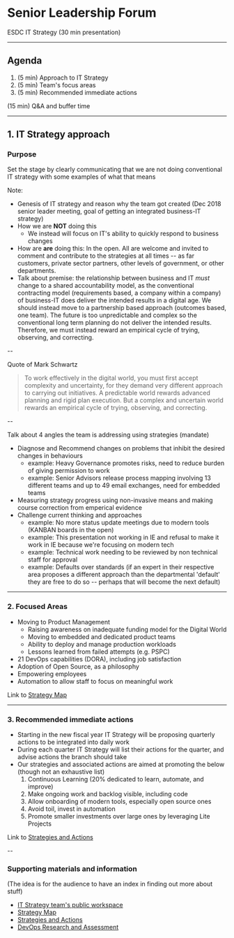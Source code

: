 # Senior Leadership Forum

ESDC IT Strategy (30 min presentation)

---

## Agenda

1. (5 min) Approach to IT Strategy
2. (5 min) Team's focus areas
3. (5 min) Recommended immediate actions

(15 min) Q&A and buffer time

---

## 1. IT Strategy approach

### Purpose

Set the stage by clearly communicating that we are not doing conventional IT strategy with some examples of what that means

Note:

- Genesis of IT strategy and reason why the team got created (Dec 2018 senior leader meeting, goal of getting an integrated business-IT strategy)
- How we are **NOT** doing this
  - We instead will focus on IT's ability to quickly respond to business changes
- How are **are** doing this: In the open. All are welcome and invited to comment and contribute to the strategies at all times -- as far customers, private sector partners, other levels of government, or other departments.
- Talk about premise: the relationship between business and IT _must_ change to a shared accountability model, as the conventional contracting model (requirements based, a company within a company) of business-IT does deliver the intended results in a digital age. We should instead move to a partnership based approach (outcomes based, one team). The future is too unpredictable and complex so the conventional long term planning do not deliver the intended results. Therefore, we must instead reward an empirical cycle of trying, observing, and correcting.

--

Quote of Mark Schwartz

> To work effectively in the digital world, you must first accept complexity and uncertainty, for they demand very different approach to carrying out initiatives. A predictable world rewards advanced planning and rigid plan execution. But a complex and uncertain world rewards an empirical cycle of trying, observing, and correcting.

--

Talk about 4 angles the team is addressing using strategies (mandate)

- Diagnose and Recommend changes on problems that inhibit the desired changes in behaviours
  - example: Heavy Governance promotes risks, need to reduce burden of giving permission to work
  - example: Senior Advisors release process mapping involving 13 different teams and up to 49 email exchanges, need for embedded teams
- Measuring strategy progress using non-invasive means and making course correction from emperical evidence
- Challenge current thinking and approaches
  - example: No more status update meetings due to modern tools (KANBAN boards in the open)
  - example: This presentation not working in IE and refusal to make it work in IE because we're focusing on modern tech
  - example: Technical work needing to be reviewed by non technical staff for approval
  - example: Defaults over standards (if an expert in their respective area proposes a different approach than the departmental 'default' they are free to do so -- perhaps that will become the next default)

---

### 2. Focused Areas

- Moving to Product Management
  - Raising awareness on inadequate funding model for the Digital World
  - Moving to embedded and dedicated product teams
  - Ability to deploy and manage production workloads
  - Lessons learned from failed attempts (e.g. PSPC)
- 21 DevOps capabilities (DORA), including job satisfaction
- Adoption of Open Source, as a philosophy
- Empowering employees
- Automation to allow staff to focus on meaningful work

Link to [Strategy Map](https://sara-sabr.github.io/ITStrategy/strategy-summary.html)

---

### 3. Recommended immediate actions

- Starting in the new fiscal year IT Strategy will be proposing quarterly actions to be integrated into daily work
- During each quarter IT Strategy will list their actions for the quarter, and advise actions the branch should take
- Our strategies and associated actions are aimed at promoting the below (though not an exhaustive list)
  1. Continuous Learning (20% dedicated to learn, automate, and improve)
  2. Make ongoing work and backlog visible, including code
  3. Allow onboarding of modern tools, especially open source ones
  4. Avoid toil, invest in automation
  5. Promote smaller investments over large ones by leveraging Lite Projects

Link to [Strategies and Actions](https://sara-sabr.github.io/ITStrategy/strategies-actions.html)

--

### Supporting materials and information

(The idea is for the audience to have an index in finding out more about stuff)

- [IT Strategy team's public workspace](https://sara-sabr.github.io/ITStrategy)
- [Strategy Map](https://sara-sabr.github.io/ITStrategy/strategy-summary.html)
- [Strategies and Actions](https://sara-sabr.github.io/ITStrategy/strategies-actions.html)
- [DevOps Research and Assessment](https://cloud.google.com/devops/)
